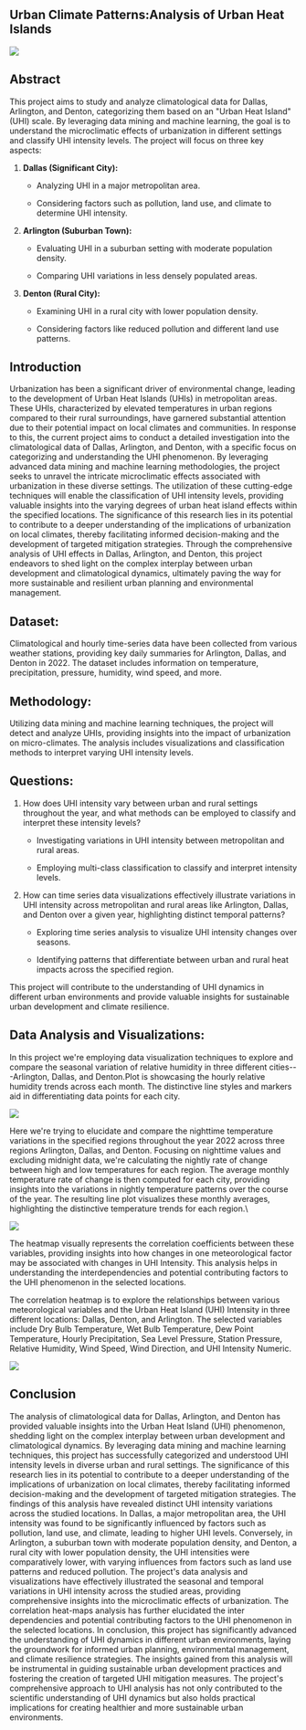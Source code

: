 ## Urban Climate Patterns:Analysis of Urban Heat Islands

![](./images/UHI_Title.png)

## **Abstract**

This project aims to study and analyze climatological data for Dallas, Arlington, and Denton, categorizing them based on an "Urban Heat Island" (UHI) scale. By leveraging data mining and machine learning, the goal is to understand the microclimatic effects of urbanization in different settings and classify UHI intensity levels. The project will focus on three key aspects:

1.  **Dallas (Significant City):**

    -   Analyzing UHI in a major metropolitan area.

    -   Considering factors such as pollution, land use, and climate to determine UHI intensity.

2.  **Arlington (Suburban Town):**

    -   Evaluating UHI in a suburban setting with moderate population density.

    -   Comparing UHI variations in less densely populated areas.

3.  **Denton (Rural City):**

    -   Examining UHI in a rural city with lower population density.

    -   Considering factors like reduced pollution and different land use patterns.

## **Introduction**

Urbanization has been a significant driver of environmental change, leading to the development of Urban Heat Islands (UHIs) in metropolitan areas. These UHIs, characterized by elevated temperatures in urban regions compared to their rural surroundings, have garnered substantial attention due to their potential impact on local climates and communities. In response to this, the current project aims to conduct a detailed investigation into the climatological data of Dallas, Arlington, and Denton, with a specific focus on categorizing and understanding the UHI phenomenon. By leveraging advanced data mining and machine learning methodologies, the project seeks to unravel the intricate microclimatic effects associated with urbanization in these diverse settings. The utilization of these cutting-edge techniques will enable the classification of UHI intensity levels, providing valuable insights into the varying degrees of urban heat island effects within the specified locations. The significance of this research lies in its potential to contribute to a deeper understanding of the implications of urbanization on local climates, thereby facilitating informed decision-making and the development of targeted mitigation strategies. Through the comprehensive analysis of UHI effects in Dallas, Arlington, and Denton, this project endeavors to shed light on the complex interplay between urban development and climatological dynamics, ultimately paving the way for more sustainable and resilient urban planning and environmental management.

## **Dataset:**

Climatological and hourly time-series data have been collected from various weather stations, providing key daily summaries for Arlington, Dallas, and Denton in 2022. The dataset includes information on temperature, precipitation, pressure, humidity, wind speed, and more.

## **Methodology:**

Utilizing data mining and machine learning techniques, the project will detect and analyze UHIs, providing insights into the impact of urbanization on micro-climates. The analysis includes visualizations and classification methods to interpret varying UHI intensity levels.

## **Questions:**

1.  How does UHI intensity vary between urban and rural settings throughout the year, and what methods can be employed to classify and interpret these intensity levels?

    -   Investigating variations in UHI intensity between metropolitan and rural areas.

    -   Employing multi-class classification to classify and interpret intensity levels.

2.  How can time series data visualizations effectively illustrate variations in UHI intensity across metropolitan and rural areas like Arlington, Dallas, and Denton over a given year, highlighting distinct temporal patterns?

    -   Exploring time series analysis to visualize UHI intensity changes over seasons.

    -   Identifying patterns that differentiate between urban and rural heat impacts across the specified region.

This project will contribute to the understanding of UHI dynamics in different urban environments and provide valuable insights for sustainable urban development and climate resilience.

## **Data Analysis and Visualizations:**

In this project we're employing data visualization techniques to explore and compare the seasonal variation of relative humidity in three different cities---Arlington, Dallas, and Denton.Plot is showcasing the hourly relative humidity trends across each month. The distinctive line styles and markers aid in differentiating data points for each city.

![](./images/Seasonal_Comparison.png)

Here we're trying to elucidate and compare the nighttime temperature variations in the specified regions throughout the year 2022 across three regions Arlington, Dallas, and Denton. Focusing on nighttime values and excluding midnight data, we're calculating the nightly rate of change between high and low temperatures for each region. The average monthly temperature rate of change is then computed for each city, providing insights into the variations in nightly temperature patterns over the course of the year. The resulting line plot visualizes these monthly averages, highlighting the distinctive temperature trends for each region.\

![](./images/Region_Comaprison_by_months.png)

The heatmap visually represents the correlation coefficients between these variables, providing insights into how changes in one meteorological factor may be associated with changes in UHI Intensity. This analysis helps in understanding the interdependencies and potential contributing factors to the UHI phenomenon in the selected locations.

The correlation heatmap is to explore the relationships between various meteorological variables and the Urban Heat Island (UHI) Intensity in three different locations: Dallas, Denton, and Arlington. The selected variables include Dry Bulb Temperature, Wet Bulb Temperature, Dew Point Temperature, Hourly Precipitation, Sea Level Pressure, Station Pressure, Relative Humidity, Wind Speed, Wind Direction, and UHI Intensity Numeric.

![](./images/Correlation_HeatMap.png)

## **Conclusion**

The analysis of climatological data for Dallas, Arlington, and Denton has provided valuable insights into the Urban Heat Island (UHI) phenomenon, shedding light on the complex interplay between urban development and climatological dynamics. By leveraging data mining and machine learning techniques, this project has successfully categorized and understood UHI intensity levels in diverse urban and rural settings. The significance of this research lies in its potential to contribute to a deeper understanding of the implications of urbanization on local climates, thereby facilitating informed decision-making and the development of targeted mitigation strategies. The findings of this analysis have revealed distinct UHI intensity variations across the studied locations. In Dallas, a major metropolitan area, the UHI intensity was found to be significantly influenced by factors such as pollution, land use, and climate, leading to higher UHI levels. Conversely, in Arlington, a suburban town with moderate population density, and Denton, a rural city with lower population density, the UHI intensities were comparatively lower, with varying influences from factors such as land use patterns and reduced pollution. The project's data analysis and visualizations have effectively illustrated the seasonal and temporal variations in UHI intensity across the studied areas, providing comprehensive insights into the microclimatic effects of urbanization. The correlation heat-maps analysis has further elucidated the inter dependencies and potential contributing factors to the UHI phenomenon in the selected locations. In conclusion, this project has significantly advanced the understanding of UHI dynamics in different urban environments, laying the groundwork for informed urban planning, environmental management, and climate resilience strategies. The insights gained from this analysis will be instrumental in guiding sustainable urban development practices and fostering the creation of targeted UHI mitigation measures. The project's comprehensive approach to UHI analysis has not only contributed to the scientific understanding of UHI dynamics but also holds practical implications for creating healthier and more sustainable urban environments.

